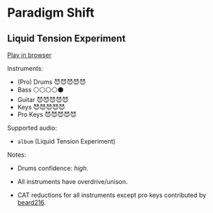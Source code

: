 # Paradigm Shift

## Liquid Tension Experiment


[Play in browser](http://pages.cs.wisc.edu/~tolly/customs/liquid-tension-experiment/paradigm-shift)

Instruments:

  * (Pro) Drums 😈😈😈😈😈
  * Bass ⚪️⚪️⚪️⚪️⚫️
  * Guitar 😈😈😈😈😈
  * Keys 😈😈😈😈😈
  * Pro Keys 😈😈😈😈😈

Supported audio:

  * `album` (Liquid Tension Experiment)

Notes:

  * Drums confidence: *high*.

  * All instruments have overdrive/unison.

  * CAT reductions for all instruments except pro keys contributed by [beard216](http://pksage.com/ccc/IPS/index.php?/topic/12749-beard216s-conversions-silence-in-the-snow-full-album-by-trivium-and-proxy-by-tesseract-1125/).

